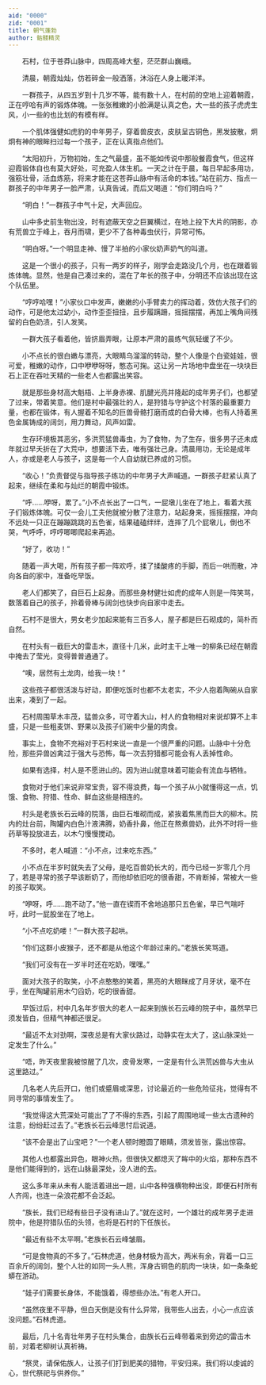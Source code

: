 ```yaml
---
aid: "0000"
zid: "0001"
title: 朝气蓬勃
author: 骷髅精灵
---
```


　　石村，位于苍莽山脉中，四周高峰大壑，茫茫群山巍峨。

　　清晨，朝霞灿灿，仿若碎金一般洒落，沐浴在人身上暖洋洋。

　　一群孩子，从四五岁到十几岁不等，能有数十人，在村前的空地上迎着朝霞，正在哼哈有声的锻炼体魄。一张张稚嫩的小脸满是认真之色，大一些的孩子虎虎生风，小一些的也比划的有模有样。

　　一个肌体强健如虎豹的中年男子，穿着兽皮衣，皮肤呈古铜色，黑发披散，炯炯有神的眼眸扫过每一个孩子，正在认真指点他们。

　　“太阳初升，万物初始，生之气最盛，虽不能如传说中那般餐霞食气，但这样迎霞锻体自也有莫大好处，可充盈人体生机。一天之计在于晨，每日早起多用功，强筋壮骨，活血炼筋，将来才能在这苍莽山脉中有活命的本钱。”站在前方、指点一群孩子的中年男子一脸严肃，认真告诫，而后又喝道：“你们明白吗？”

　　“明白！”一群孩子中气十足，大声回应。

　　山中多史前生物出没，时有遮蔽天空之巨翼横过，在地上投下大片的阴影，亦有荒兽立于峰上，吞月而啸，更少不了各种毒虫伏行，异常可怖。

　　“明白呀。”一个明显走神、慢了半拍的小家伙奶声奶气的叫道。

　　这是一个很小的孩子，只有一两岁的样子，刚学会走路没几个月，也在跟着锻炼体魄。显然，他是自己凑过来的，混在了年长的孩子中，分明还不应该出现在这个队伍里。

　　“哼哼哈嘿！”小家伙口中发声，嫩嫩的小手臂卖力的挥动着，效仿大孩子们的动作，可是他太过幼小，动作歪歪扭扭，且步履蹒跚，摇摇摆摆，再加上嘴角间残留的白色奶渍，引人发笑。

　　一群大孩子看着他，皆挤眉弄眼，让原本严肃的晨练气氛轻缓了不少。

　　小不点长的很白嫩与漂亮，大眼睛乌溜溜的转动，整个人像是个白瓷娃娃，很可爱，稚嫩的动作，口中咿咿呀呀，憨态可掬。这让另一片场地中盘坐在一块块巨石上正在吞吐天精的一些老人也都露出笑容。

　　就是那些身材高大魁梧、上半身赤裸、肌腱光亮并隆起的成年男子们，也都望了过来，带着笑意。他们是村中最强壮的人，是狩猎与守护这个村落的最重要力量，也都在锻体，有人握着不知名的巨兽骨骼打磨而成的白骨大棒，也有人持着黑色金属铸成的阔剑，用力舞动，风声如雷。

　　生存环境极其恶劣，多洪荒猛兽毒虫，为了食物，为了生存，很多男子还未成年就过早夭折在了大荒中，想要活下去，唯有强壮己身。清晨用功，无论是成年人，亦或是老人与孩子，这是每一个人自幼就已养成的习惯。

　　“收心！”负责督促与指导孩子练功的中年男子大声喊道。一群孩子赶紧认真了起来，继续在柔和与灿烂的朝霞中锻炼。

　　“呼……咿呀，累了。”小不点长出了一口气，一屁墩儿坐在了地上，看着大孩子们锻炼体魄。可仅一会儿工夫他就被分散了注意力，站起身来，摇摇摆摆，冲向不远处一只正在蹦蹦跳跳的五色雀，结果磕磕绊绊，连摔了几个屁墩儿，倒也不哭，气呼呼，哼哼唧唧爬起来再追。

　　“好了，收功！”

　　随着一声大喝，所有孩子都一阵欢呼，揉了揉酸疼的手脚，而后一哄而散，冲向各自的家中，准备吃早饭。

　　老人们都笑了，自巨石上起身。而那些身材健壮如虎的成年人则是一阵笑骂，数落着自己的孩子，拎着骨棒与阔剑也快步向自家中走去。

　　石村不是很大，男女老少加起来能有三百多人，屋子都是巨石砌成的，简朴而自然。

　　在村头有一截巨大的雷击木，直径十几米，此时主干上唯一的柳条已经在朝霞中掩去了莹光，变得普普通通了。

　　“噢，居然有土龙肉，给我一块！”

　　这些孩子都很活泼与好动，即便吃饭时也都不太老实，不少人抱着陶碗从自家出来，凑到了一起。

　　石村周围草木丰茂，猛兽众多，可守着大山，村人的食物相对来说却算不上丰盛，只是一些粗麦饼、野果以及孩子们碗中少量的肉食。

　　事实上，食物不充裕对于石村来说一直是一个很严重的问题。山脉中十分危险，那些异兽凶禽过于强大与恐怖，每一次去狩猎都可能会有人丢掉性命。

　　如果有选择，村人是不愿进山的。因为进山就意味着可能会有流血与牺牲。

　　食物对于他们来说非常宝贵，容不得浪费，每一个孩子从小就懂得这一点，饥饿、食物、狩猎、性命、鲜血这些是相连的。

　　村头是老族长石云峰的院落，由巨石堆砌而成，紧挨着焦黑而巨大的柳木。院内的灶台前，陶罐内白色汁液沸腾，奶香扑鼻，他正在熬煮兽奶，此外不时将一些药草等投放进去，以木勺慢慢搅动。

　　不多时，老人喊道：“小不点，过来吃东西。”

　　小不点在半岁时就失去了父母，是吃百兽奶长大的，而今已经一岁零几个月了，若是寻常的孩子早该断奶了，而他却依旧吃的很香甜，不肯断掉，常被大一些的孩子取笑。

　　“咿呀，呼……跑不动了。”他一直在锲而不舍地追那只五色雀，早已气喘吁吁，此时一屁股坐在了地上。

　　“小不点吃奶喽！”一群大孩子起哄。

　　“你们这群小皮猴子，还不都是从他这个年龄过来的。”老族长笑骂道。

　　“我们可没有在一岁半时还在吃奶，嘿嘿。”

　　面对大孩子的取笑，小不点憨憨的笑着，黑亮的大眼眯成了月牙状，毫不在乎，坐在陶罐前用木勺舀奶，吃的很香甜。

　　早饭过后，村中几名年岁很大的老人一起来到族长石云峰的院子中，虽然早已须发皆白，但精气神都还很足。

　　“最近不太对劲啊，深夜总是有大家伙路过，动静实在太大了，这山脉深处一定发生了什么。”

　　“唔，昨天夜里我被惊醒了几次，皮骨发寒，一定是有什么洪荒凶兽与大虫从这里路过。”

　　几名老人先后开口，他们或蹙眉或深思，讨论最近的一些危险征兆，觉得有不同寻常的事情发生了。

　　“我觉得这大荒深处可能出了了不得的东西，引起了周围地域一些太古遗种的注意，纷纷赶过去了。”老族长石云峰思忖后说道。

　　“该不会是出了山宝吧？”一个老人顿时瞪圆了眼睛，须发皆张，露出惊容。

　　其他人也都露出异色，眼神火热，但很快又都熄灭了眸中的火焰，那种东西不是他们能得到的，远在山脉最深处，没人进的去。

　　这么多年来从未有人能活着进出一趟，山中各种强横物种出没，即便石村所有人齐闯，也连一朵浪花都不会泛起。

　　“族长，我们已经有些日子没有进山了。”就在这时，一个雄壮的成年男子走进院中，他是狩猎队伍的头领，也将是石村的下任族长。

　　“最近有些不太平啊。”老族长石云峰皱眉。

　　“可是食物真的不多了。”石林虎道，他身材极为高大，两米有余，背着一口三百余斤的阔剑，整个人壮的如同一头人熊，浑身古铜色的肌肉一块块，如一条条蛇蟒在游动。

　　“娃子们需要长身体，不能饿着，得想些办法。”有老人开口。

　　“虽然夜里不平静，但白天倒是没有什么异常，我带些人出去，小心一点应该没问题。”石林虎道。

　　最后，几十名青壮年男子在村头集合，由族长石云峰带着来到旁边的雷击木前，对着老柳树认真祈祷。

　　“祭灵，请保佑族人，让孩子们打到肥美的猎物，平安归来。我们将以虔诚的心，世代祭祀与供养你。”



